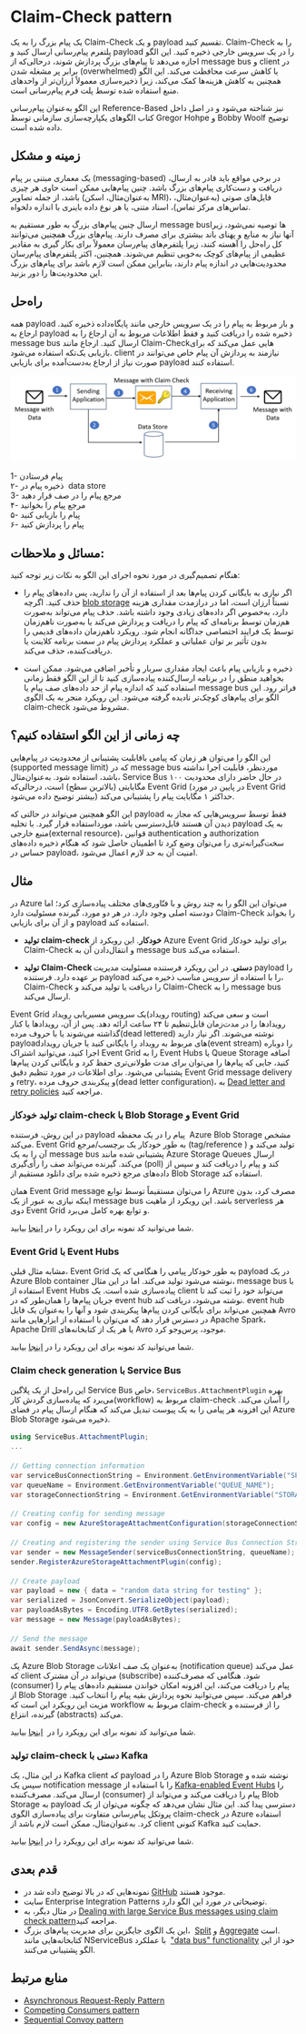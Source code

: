 # ‏Claim-Check pattern
یک پیام بزرگ را به یک Claim-Check و یک payload تقسیم کنید. Claim-Check را به پلتفرم پیام‌رسانی ارسال کنید و payload را در یک سرویس خارجی ذخیره کنید. این الگو اجازه می‌دهد تا پیام‌های بزرگ پردازش شوند، درحالی‌که از  message bus  و client  در برابر پر مشغله شدن (overwhelmed) یا کاهش سرعت محافظت می‌کند. این الگو همچنین به کاهش هزینه‌ها کمک می‌کند، زیرا ذخیره‌سازی معمولاً ارزان‌تر از واحدهای منبع استفاده شده توسط پلت فرم پیام‌رسانی است.  
  
این الگو به‌عنوان پیام‌رسانی Reference-Based نیز شناخته می‌شود و در اصل داخل کتاب الگوهای یکپارچه‌سازی سازمانی توسط Gregor Hohpe و Bobby Woolf توضیح داده شده است.

## **زمینه و مشکل**

یک معماری مبتنی بر پیام (messaging-based) در برخی مواقع باید قادر به ارسال، دریافت و دست‌کاری پیام‌های بزرگ باشد. چنین پیام‌هایی ممکن است حاوی هر چیزی باشد، از جمله تصاویر (به‌عنوان‌مثال، اسکن MRI)، فایل‌های صوتی (به‌عنوان‌مثال، تماس‌های مرکز تماس)، اسناد متنی، یا هر نوع داده باینری با اندازه دلخواه.  
  
ارسال چنین پیام‌های بزرگ به طور مستقیم به  message busها توصیه نمی‌شود، زیرا آنها نیاز به منابع و پهنای باند بیشتری برای مصرف دارند. پیام‌های بزرگ همچنین می‌توانند کل راه‌حل را آهسته کنند، زیرا پلتفرم‌های پیام‌رسان معمولاً برای بکار گیری به مقادیر عظیمی از پیام‌های کوچک به‌خوبی تنظیم می‌شوند. همچنین، اکثر پلتفرم‌های پیام‌رسان محدودیت‌هایی در اندازه پیام دارند، بنابراین ممکن است لازم باشد برای پیام‌های بزرگ این محدودیت‌ها را دور بزنید.

## راه‌حل

همه payload و بار مربوط به پیام را در یک سرویس خارجی مانند پایگاه‌داده ذخیره کنید. ارجاع به payload ذخیره شده را دریافت کنید و فقط اطلاعات مربوط به آن ارجاع را به  message bus  ارسال کنید. ارجاع مانند Claim-Checkهایی عمل می‌کند که برای بازیابی یک‌تکه استفاده می‌شود. client  نیازمند به پردازش آن پیام خاص می‌توانند در صورت نیاز از ارجاع به‌دست‌آمده برای بازیابی payload استفاده کنند.

![claim-check](../assets/messaging/claim-check.png)

1- پیام فرستادن  
۲- ذخیره پیام در  data store  
3- مرجع پیام را در صف قرار دهید  
۴- مرجع پیام را بخوانید  
۵- پیام را بازیابی کنید  
۶- پیام را پردازش کنید

## مسائل و ملاحظات:

هنگام تصمیم‌گیری در مورد نحوه اجرای این الگو به نکات زیر توجه کنید:  
  
* اگر نیازی به بایگانی کردن پیام‌ها بعد از استفاده از آن را ندارید، پس داده‌های پیام را حذف کنید. اگرچه [blob storage](https://en.wikipedia.org/wiki/Object_storage) نسبتاً ارزان است، اما در درازمدت مقداری هزینه دارد، به‌خصوص اگر داده‌های زیادی وجود داشته باشد. حذف پیام می‌تواند به‌صورت هم‌زمان توسط برنامه‌ای که پیام را دریافت و پردازش می‌کند یا به‌صورت ناهم‌زمان توسط یک فرایند اختصاصی جداگانه انجام شود. رویکرد ناهم‌زمان داده‌های قدیمی را بدون تأثیر بر توان عملیاتی و عملکرد پردازش پیام در سمت برنامه کلاینت یا دریافت‌کننده، حذف می‌کند.  
  
* ذخیره و بازیابی پیام باعث ایجاد مقداری سربار و تأخیر اضافی می‌شود. ممکن است بخواهید منطق را در برنامه ارسال‌کننده پیاده‌سازی کنید تا از این الگو فقط زمانی استفاده کنید که اندازه پیام از حد داده‌های صف پیام یا  message bus  فراتر رود. این الگو برای پیام‌های کوچک‌تر نادیده گرفته می‌شود. این رویکرد منجر به یک الگوی claim-check مشروط می‌شود.

## **چه زمانی از این الگو استفاده کنیم؟**

این الگو را می‌توان هر زمان که پیامی باقابلیت پشتیبانی از  محدودیت در پیام‌هایی (supported message limit) که در message bus  موردنظر،  قابلیت اجرا نداشته باشد، استفاده شود. به‌عنوان‌مثال، Service Bus در حال حاضر دارای محدودیت ۱۰۰ مگابایتی (بالاترین سطح) است، درحالی‌که Event Grid (در پایین در مورد Event Grid بیشتر توضیح داده می‌شود) حداکثر ۱ مگابایت پیام را پشتیبانی می‌کند.  
  
این الگو همچنین می‌تواند در حالتی  که payload فقط توسط سرویس‌هایی که مجاز به دیدن آن هستند قابل‌دسترسی باشد، مورداستفاده قرار گیرد. با تخلیه payload به یک منبع خارجی(external resource)، قوانین authentication و authorization  سخت‌گیرانه‌تری را می‌توان وضع کرد تا اطمینان حاصل شود که هنگام ذخیره داده‌های حساس در payload، امنیت آن به حد لازم اعمال می‌شود.

## مثال

در Azure می‌توان این الگو را به چند روش و با فنّاوری‌های مختلف پیاده‌سازی کرد؛ اما دودسته اصلی وجود دارد. در هر دو مورد، گیرنده مسئولیت دارد Claim-Check را بخواند و از آن برای بازیابی payload استفاده کند.  
  
*  **تولید claim-check خودکار**. این رویکرد از Azure Event Grid برای تولید خودکار Claim-Check و انتقال‌دادن آن به  message bus  استفاده می‌کند.  
  
* **تولید Claim-Check  دستی**. در این رویکرد فرستنده مسئولیت مدیریت payload را بر عهده دارد. فرستنده payload را با استفاده از سرویس مناسب ذخیره می‌کند، Claim-Check را دریافت یا تولید می‌کند و Claim-Check را به message bus ارسال می‌کند.  
  
Event Grid یک سرویس مسیریابی رویداد(رویداد routing) است و سعی می‌کند رویدادها را در مدت‌زمان قابل‌تنظیم تا ۲۴ ساعت ارائه دهد. پس از آن، رویدادها یا کنار گذاشته می‌شوند یا با حروف مرده(dead lettered) نوشته می‌شوند. اگر نیاز دارید payloadهای مربوط به رویداد را بایگانی کنید یا جریان رویداد(event stream) را دوباره اجرا کنید، می‌توانید اشتراک Event Grid را به Event Hubs یا Queue Storage اضافه کنید، جایی که پیام‌ها را می‌توان برای مدت طولانی‌تری حفظ کرد و بایگانی کردن پیام‌ها پشتیبانی می‌شود. برای اطلاعات در مورد تنظیم دقیق Event Grid message delivery و retry، و پیکربندی حروف مرده(dead letter configuration)، به [Dead letter and retry policies](https://learn.microsoft.com/en-us/azure/event-grid/manage-event-delivery) مراجعه کنید.

### تولید خودکار claim-check  با Blob Storage و Event Grid

در این روش، فرستنده payload پیام را در یک محفظه  Azure Blob Storage مشخص می‌کند. Event Grid به طور خودکار یک برچسب/مرجع  (tag/reference ) تولید می‌کند و آن را به یک  message bus  پشتیبانی شده مانند Azure Storage Queues ارسال می‌کند. گیرنده می‌تواند صف را رأی‌گیری (poll) کند و پیام را دریافت کند و سپس از داده‌های مرجع ذخیره شده برای دانلود مستقیم از Blob Storage استفاده کند.  
  
همان Event Grid message را می‌توان مستقیماً توسط توابع Azure مصرف کرد، بدون اینکه نیازی به عبور از یک  message bus  باشد. این رویکرد از ماهیت serverless هر دوی Event Grid و توابع بهره کامل می‌برد.  
  
شما می‌توانید کد نمونه برای این رویکرد را در [اینجا](https://github.com/mspnp/cloud-design-patterns/tree/master/claim-check/code-samples/sample-1) بیابید.

### Event Grid با Event Hubs

مشابه مثال قبلی، Event Grid به طور خودکار پیامی را هنگامی که یک payload در یک Azure Blob container نوشته می‌شود تولید می‌کند. اما در این مثال،  message bus  با استفاده از Event Hubs پیاده‌سازی شده است. یک client  می‌تواند خود را ثبت کند تا جریان پیام‌ها را همان‌طور که در event hub نوشته می‌شود، دریافت کند. event hub همچنین می‌تواند برای بایگانی کردن پیام‌ها پیکربندی شود و آنها را به‌عنوان یک فایل Avro در دسترس قرار دهد که می‌توان با استفاده از ابزارهایی مانند Apache Spark، Apache Drill یا هر یک از کتابخانه‌های Avro موجود، پرس‌وجو کرد.  
  
شما می‌توانید کد نمونه برای این رویکرد را در [اینجا](https://github.com/mspnp/cloud-design-patterns/tree/master/claim-check/code-samples/sample-2) بیابید.

### Claim check generation با Service Bus

این راه‌حل از یک پلاگین Service Bus خاص، `ServiceBus.AttachmentPlugin` بهره می‌برد که پیاده‌سازی گردش کار(workflow) مربوط به  claim-check را آسان می‌کند. این افزونه هر پیامی را به یک پیوست تبدیل می‌کند که هنگام ارسال پیام در فضای Azure Blob Storage ذخیره می‌شود.

```csharp
using ServiceBus.AttachmentPlugin;
...

// Getting connection information
var serviceBusConnectionString = Environment.GetEnvironmentVariable("SERVICE_BUS_CONNECTION_STRING");
var queueName = Environment.GetEnvironmentVariable("QUEUE_NAME");
var storageConnectionString = Environment.GetEnvironmentVariable("STORAGE_CONNECTION_STRING");

// Creating config for sending message
var config = new AzureStorageAttachmentConfiguration(storageConnectionString);

// Creating and registering the sender using Service Bus Connection String and Queue Name
var sender = new MessageSender(serviceBusConnectionString, queueName);
sender.RegisterAzureStorageAttachmentPlugin(config);

// Create payload
var payload = new { data = "random data string for testing" };
var serialized = JsonConvert.SerializeObject(payload);
var payloadAsBytes = Encoding.UTF8.GetBytes(serialized);
var message = new Message(payloadAsBytes);

// Send the message
await sender.SendAsync(message);
```

 یک Azure Blob Storage به‌عنوان یک صف اعلانات (notification queue) عمل می‌کند که client  می‌تواند در آن مشترک (subscribe) شود. هنگامی که مصرف‌کننده (consumer) پیام را دریافت می‌کند، این افزونه امکان خواندن مستقیم داده‌های پیام را از Blob Storage فراهم می‌کند. سپس می‌توانید نحوه پردازش بقیه پیام را انتخاب کنید. مزیت این رویکرد این است که workflow مربوط به claim-check  را از فرستنده و گیرنده، انتزاع (abstracts) می‌کند.  
  
شما می‌توانید کد نمونه برای این رویکرد را در  [اینجا](https://github.com/mspnp/cloud-design-patterns/tree/master/claim-check/code-samples/sample-3) بیابید.

### تولید  claim-check دستی با Kafka

در این مثال، یک Kafka client که payload را در Azure Blob Storage نوشته شده و سپس یک notification message را با استفاده از [Kafka-enabled Event Hubs](https://learn.microsoft.com/en-us/azure/event-hubs/event-hubs-quickstart-kafka-enabled-event-hubs) را ارسال می‌کند. مصرف‌کننده (consumer)  پیام را دریافت می‌کند و می‌تواند از Blob Storage به payload دسترسی پیدا کند. این مثال نشان می‌دهد که چگونه می‌توان از یک پروتکل پیام‌رسانی متفاوت برای پیاده‌سازی الگوی claim-check در Azure استفاده کرد. به‌عنوان‌مثال، ممکن است لازم باشد از client کنونی Kafka حمایت کنید.  
  
شما می‌توانید کد نمونه برای این رویکرد را در [اینجا](https://github.com/mspnp/cloud-design-patterns/tree/master/claim-check/code-samples/sample-4) بیابید.
## قدم بعدی

* نمونه‌هایی که در بالا توضیح داده شد در [GitHub](https://github.com/mspnp/cloud-design-patterns/tree/master/claim-check) موجود هستند.  
* سایت Enterprise Integration Patterns توضیحاتی در مورد این الگو دارد.  
* در مثال دیگر، به [Dealing with large Service Bus messages using claim check pattern](https://www.serverless360.com/blog/deal-with-large-service-bus-messages-using-claim-check-pattern)مراجعه کنید.  
* این یک الگوی جایگزین برای مدیریت پیام‌های بزرگ،  [Split](https://www.enterpriseintegrationpatterns.com/patterns/messaging/Sequencer.html) و [Aggregate](https://www.enterpriseintegrationpatterns.com/patterns/messaging/Aggregator.html) است.  
کتابخانه‌‌هایی مانند NServiceBus با عملکرد  ["data bus" functionality](https://docs.particular.net/nservicebus/messaging/databus/azure-blob-storage) خود از این الگو پشتیبانی می‌کنند.

## منابع مرتبط

- [Asynchronous Request-Reply Pattern](./Asynchronous%20Request-Reply%20pattern.md)
- [Competing Consumers pattern](./Compensating%20Transaction%20pattern.md)
- [Sequential Convoy pattern](./Sequential%20Convoy%20pattern.md)

